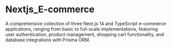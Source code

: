 # Nextjs_E-commerce
 A comprehensive collection of three Next.js 14 and TypeScript e-commerce applications, ranging from basic to full-scale implementations, featuring user authentication, product management, shopping cart functionality, and database integrations with Prisma ORM.
